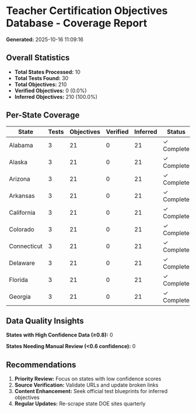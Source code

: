 # Teacher Certification Objectives Database - Coverage Report

**Generated:** 2025-10-16 11:09:16

## Overall Statistics

- **Total States Processed:** 10
- **Total Tests Found:** 30
- **Total Objectives:** 210
- **Verified Objectives:** 0 (0.0%)
- **Inferred Objectives:** 210 (100.0%)

## Per-State Coverage

| State | Tests | Objectives | Verified | Inferred | Status |
|-------|-------|------------|----------|----------|--------|
| Alabama | 3 | 21 | 0 | 21 | ✓ Complete |
| Alaska | 3 | 21 | 0 | 21 | ✓ Complete |
| Arizona | 3 | 21 | 0 | 21 | ✓ Complete |
| Arkansas | 3 | 21 | 0 | 21 | ✓ Complete |
| California | 3 | 21 | 0 | 21 | ✓ Complete |
| Colorado | 3 | 21 | 0 | 21 | ✓ Complete |
| Connecticut | 3 | 21 | 0 | 21 | ✓ Complete |
| Delaware | 3 | 21 | 0 | 21 | ✓ Complete |
| Florida | 3 | 21 | 0 | 21 | ✓ Complete |
| Georgia | 3 | 21 | 0 | 21 | ✓ Complete |

## Data Quality Insights

**States with High Confidence Data (≥0.8):** 0


**States Needing Manual Review (<0.6 confidence):** 0


## Recommendations

1. **Priority Review:** Focus on states with low confidence scores
2. **Source Verification:** Validate URLs and update broken links
3. **Content Enhancement:** Seek official test blueprints for inferred objectives
4. **Regular Updates:** Re-scrape state DOE sites quarterly

